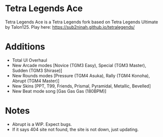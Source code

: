 # Tetra Legends Ace
Tetra Legends Ace is a Tetra Legends fork based on Tetra Legends Ultimate by Talon125.
Play here: https://sub2ninah.github.io/tetralegends/

# Additions
- Total UI Overhaul
- New Arcade modes [Novice (TGM3 Easy), Special (TGM3 Master), Sudden (TGM3 Shirase)]
- New Rounds modes [Pressure (TGM4 Asuka), Rally (TGM4 Konoha), Abrupt (TGM4 Master)]
- New Skins [PPT, T99, Friends, Prismal, Pyramidal, Metallic, Bevelled]
- New Beat mode song [Gas Gas Gas (180BPM)]

# Notes
- Abrupt is a WIP. Expect bugs.
- If it says 404 site not found, the site is not down, just updating.
